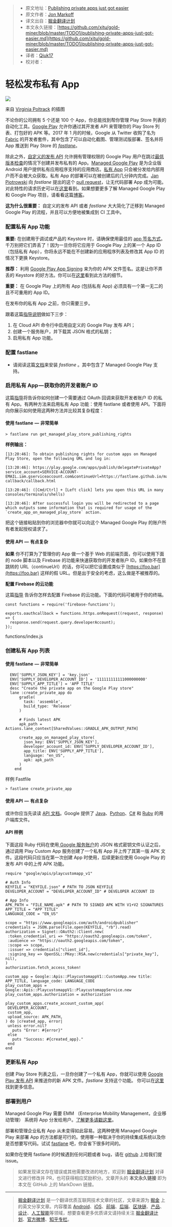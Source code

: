 > * 原文地址：[Publishing private apps just got easier](https://medium.com/androiddevelopers/publishing-private-apps-just-got-easier-40399c424b8a)
> * 原文作者：[Jon Markoff](https://medium.com/@jmarkoff)
> * 译文出自：[掘金翻译计划](https://github.com/xitu/gold-miner)
> * 本文永久链接：[https://github.com/xitu/gold-miner/blob/master/TODO1/publishing-private-apps-just-got-easier.md](https://github.com/xitu/gold-miner/blob/master/TODO1/publishing-private-apps-just-got-easier.md)
> * 译者：[Qiuk17](https://github.com/Qiuk17)
> * 校对者：

# 轻松发布私有 App

![](https://cdn-images-1.medium.com/max/800/1*pMcEGyuowOHWqtbwVs74-g.png)

来自 [Virginia Poltrack](https://twitter.com/VPoltrack) 的插图

不论你的公司拥有 5 个还是 100 个 App，你总能找到帮你管理 Play Store 列表的自动化工具。[Google Play](https://developers.google.com/android-publisher/) 允许你通过其开发者 API 来管理你的 Play Store 列表、打包好的 APK 等。2017 年 1 月的时候，Google 从 Twitter 收购了名为 [Fabric](http://fabric.io/blog/fabric-joins-google/) 的开发者套件，其中包含了可以自动化截图、管理测试版部署、签名并将 App 推送到 Play Store 的  [_fastlane_](https://fastlane.tools/)。

除此之外，[自定义的发布 API](https://developers.google.com/android/work/play/custom-app-api/get-started) 允许拥有管理权限的 Google Play 用户在跳过[最低版本检查](https://developer.android.com/distribute/best-practices/develop/target-sdk)的情况下创建并发布私有的 App。[Managed Google Play](https://support.google.com/googleplay/work/answer/6137711?hl=en) 是为企业版 Android 用户提供私有应用程序支持的应用商店。[私有 App](https://support.google.com/a/answer/2494992?hl=en) 只会被分发给内部用户而不会被大众获取。私有 App 的部署可以在被创建后的几分钟内完成。[Jan Piotrowski](https://github.com/janpio) 向 _fastlane_ 提出的这个 [pull request](https://github.com/fastlane/fastlane/pull/13421)，让无代码部署 App 成为可能。对此特性的请求历史可以在[这里](https://github.com/fastlane/fastlane/issues/13122)看到。如果想要更多了解 Managed Google Play 和 Google Play 项目，请看看这篇[博客](https://www.blog.google/products/android-enterprise/safely-and-quickly-distribute-private-enterprise-apps-google-play/)。

**这为什么很重要：** 自定义的发布 API 或者 _fastlane_ 大大简化了迁移到 Managed Google Play 的流程，并且可以方便地被集成到 CI 工具中。

### 配置私有 App 功能

**重要:** 在创建用于调试或产品的 Keystore 时，请确保使用最佳的 [app 签名方式](https://developer.android.com/studio/publish/app-signing)。千万别把它们弄丢了！因为一旦你将它应用于 Google Play 上的某一个 App ID（包括私有 App），你将永远不能在不创建新的应用程序列表及修改其 App ID 的情况下更换 Keystore。

**推荐：** 利用 [Google Play App Signing](https://developer.android.com/studio/publish/app-signing#google-play-app-signing) 来为你的 APK 文件签名。这是让你不弄丢的 Keystore 的好方法。你可以在[这里](https://support.google.com/googleplay/android-developer/answer/7384423?hl=en)看到此方法的细节。

**重要：** 在 Google Play 上的所有 App (包括私有 App) 必须具有一个第一无二的且不可重用的 App ID。

在发布你的私有 App 之前，你只需要三步。

跟着这篇[指导说明](https://developers.google.com/android/work/play/custom-app-api/get-started)做如下三步：

1. 在 Cloud API 命令行中启用自定义的 Google Play 发布 API；
2. 创建一个服务账户，并下载其 JSON 格式的私钥；
3. 启用私有 App 功能。

### 配置 fastlane

*   请阅读这篇[文档](https://docs.fastlane.tools/getting-started/android/setup/)来安装 _fastlane_ 。其中包含了 Managed Google Play 支持。

### 启用私有 App — 获取你的开发者账户 ID

这篇[指导](https://developers.google.com/android/work/play/custom-app-api/get-started)将告诉你如何创建一个需要通过 OAuth 回调来获取开发者账户 ID 的私有 App。有两种方法来启用私有 App 功能：使用 fastlane 或者使用 API。下面将向你展示如何使用这两种方法并比较其复杂程度：

#### 使用 fastlane  —  非常简单

```
> fastlane run get_managed_play_store_publishing_rights
```

**样例输出：**

```
[13:20:46]: To obtain publishing rights for custom apps on Managed Play Store, open the following URL and log in:

[13:20:46]: https://play.google.com/apps/publish/delegatePrivateApp?service_account=SERVICE-ACCOUNT-EMAIL.iam.gserviceaccount.com&continueUrl=https://fastlane.github.io/managed_google_play-callback/callback.html

[13:20:46]: ([Cmd/Ctrl] + [Left click] lets you open this URL in many consoles/terminals/shells)

[13:20:46]: After successful login you will be redirected to a page which outputs some information that is required for usage of the `create_app_on_managed_play_store` action.
```

把这个链接粘贴到你的浏览器中你就可以向这个 Managed Google Play 的账户所有者发起授权请求了。

#### 使用 API  —  有点复杂

**如果** 你不打算为了管理你的 App 做一个基于 Web 的前端页面，你可以使用下面的 node 脚本以及 Firebase 的功能来快速获取你的开发者账户 ID。如果你不在意跳转的 URL（continueUrl）的话，你可以把它设置成类似于 [https://foo.bar](https://foo.bar) 这样的假 URL。但是出于安全的考虑，这么做是不被推荐的。

**配置 Firebase 的云功能**

这篇[指导](https://firebase.google.com/docs/functions/get-started) 告诉你怎样去配置 Firebase 的云功能。下面的代码可被用于你的终端。

```
const functions = require('firebase-functions');

exports.oauthcallback = functions.https.onRequest((request, response) => {
  response.send(request.query.developerAccount);
});
```

functions/index.js

### 创建私有 App 列表

#### 使用 fastlane  —  非常简单

```
  ENV['SUPPLY_JSON_KEY'] = 'key.json'
  ENV['SUPPLY_DEVELOPER_ACCOUNT_ID'] = '111111111111000000000'
  ENV['SUPPLY_APP_TITLE'] = 'APP TITLE'
  desc "Create the private app on the Google Play store"
  lane :create_private_app do
      gradle(
        task: 'assemble',
        build_type: 'Release'
      )

      # Finds latest APK
      apk_path = Actions.lane_context[SharedValues::GRADLE_APK_OUTPUT_PATH]

      create_app_on_managed_play_store(
        json_key: ENV['SUPPLY_JSON_KEY'],
        developer_account_id: ENV['SUPPLY_DEVELOPER_ACCOUNT_ID'],
        app_title: ENV['SUPPLY_APP_TITLE'],
        language: "en_US",
        apk: apk_path
      )
    end
```

样例 Fastfile

```
> fastlane create_private_app
```

#### 使用 API  —  有点复杂

或许你应当先读读 [API 文档](https://developers.google.com/android/work/play/custom-app-api/publish)。Google 提供了 [Java](https://developers.google.com/api-client-library/java/apis/playcustomapp/v1)、[Python](https://developers.google.com/api-client-library/python/apis/playcustomapp/v1)、[C#](https://developers.google.com/api-client-library/dotnet/apis/playcustomapp/v1) 和 [Ruby](https://developers.google.com/api-client-library/ruby/apis/playcustomapp/v1) 的用户端库文件。

#### API 样例

下面这段 Ruby 代码在使用[ Google 服务账户](https://developers.google.com/android/work/play/custom-app-api/get-started#create_a_service_account)的 JSON 格式密钥文件认证之后，通过调用 Play Custom App 服务创建了一个私有 App 并上传了其第一版 APK 文件。这段代码只应当在第一次创建 App 时使用，后续更新应使用 Google Play 的发布 API 中的上传 APK 功能。

```
require "google/apis/playcustomapp_v1"

# Auth Info
KEYFILE = "KEYFILE.json" # PATH TO JSON KEYFILE
DEVELOPER_ACCOUNT = "DEVELOPER_ACCOUNT_ID" # DEVELOPER ACCOUNT ID

# App Info
APK_PATH = "FILE_NAME.apk" # PATH TO SIGNED APK WITH V1+V2 SIGNATURES
APP_TITLE = "APP TITLE"
LANGUAGE_CODE = "EN_US"

scope = "https://www.googleapis.com/auth/androidpublisher"
credentials = JSON.parse(File.open(KEYFILE, "rb").read)
authorization = Signet::OAuth2::Client.new(
 :token_credential_uri => "https://oauth2.googleapis.com/token",
 :audience => "https://oauth2.googleapis.com/token",
 :scope => scope,
 :issuer => credentials["client_id"],
 :signing_key => OpenSSL::PKey::RSA.new(credentials["private_key"], nil),
)
authorization.fetch_access_token!

custom_app = Google::Apis::PlaycustomappV1::CustomApp.new title: APP_TITLE, language_code: LANGUAGE_CODE
play_custom_apps = Google::Apis::PlaycustomappV1::PlaycustomappService.new
play_custom_apps.authorization = authorization

play_custom_apps.create_account_custom_app(
 DEVELOPER_ACCOUNT,
 custom_app,
 upload_source: APK_PATH,
) do |created_app, error|
 unless error.nil?
   puts "Error: #{error}"
 else
   puts "Success: #{created_app}."
 end
end
```

### 更新私有 App

创建 Play Store 列表之后，一旦你创建了一个私有 App，你就可以使用 [Google Play 发布 API](https://developers.google.com/android-publisher/) 来推送你的新 APK 文件。_fastlane_ 支持这个功能。 你可以在[这里](https://docs.fastlane.tools/getting-started/android/release-deployment/)找到更多信息。

### 部署到用户

Managed Google Play 需要 EMM （Enterprise Mobility Management，企业移动管理） 系统将 App 分发给用户。[了解更多请戳这里](https://support.google.com/googleplay/work/answer/6145139?hl=en)。

部署和管理企业私有 App 从未变得如此容易。这两种使用 Managed Google Play 来部署 App 的方法都是可行的。使用哪一种取决于你的持续集成系统以及你是否想要写代码。试试 [fastlane](https://fastlane.tools) 吧，你会省下很多时间的。

如果你在使用 fastlane 的时候遇到任何问题或者 bug，请在 [github](https://github.com/fastlane/fastlane/issues) 上给我们提 issue。

> 如果发现译文存在错误或其他需要改进的地方，欢迎到 [掘金翻译计划](https://github.com/xitu/gold-miner) 对译文进行修改并 PR，也可获得相应奖励积分。文章开头的 **本文永久链接** 即为本文在 GitHub 上的 MarkDown 链接。


---

> [掘金翻译计划](https://github.com/xitu/gold-miner) 是一个翻译优质互联网技术文章的社区，文章来源为 [掘金](https://juejin.im) 上的英文分享文章。内容覆盖 [Android](https://github.com/xitu/gold-miner#android)、[iOS](https://github.com/xitu/gold-miner#ios)、[前端](https://github.com/xitu/gold-miner#前端)、[后端](https://github.com/xitu/gold-miner#后端)、[区块链](https://github.com/xitu/gold-miner#区块链)、[产品](https://github.com/xitu/gold-miner#产品)、[设计](https://github.com/xitu/gold-miner#设计)、[人工智能](https://github.com/xitu/gold-miner#人工智能)等领域，想要查看更多优质译文请持续关注 [掘金翻译计划](https://github.com/xitu/gold-miner)、[官方微博](http://weibo.com/juejinfanyi)、[知乎专栏](https://zhuanlan.zhihu.com/juejinfanyi)。
